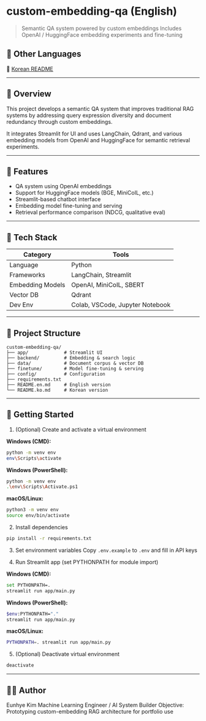 # custom-embedding-qa (English)

> Semantic QA system powered by custom embeddings
> Includes OpenAI / HuggingFace embedding experiments and fine-tuning

## 📘 Other Languages

📘 [Korean README](README.ko.md)

---

## 📌 Overview

This project develops a semantic QA system that improves traditional RAG systems by addressing query expression diversity and document redundancy through custom embeddings.

It integrates Streamlit for UI and uses LangChain, Qdrant, and various embedding models from OpenAI and HuggingFace for semantic retrieval experiments.

---

## 🤩 Features

* QA system using OpenAI embeddings
* Support for HuggingFace models (BGE, MiniCoIL, etc.)
* Streamlit-based chatbot interface
* Embedding model fine-tuning and serving
* Retrieval performance comparison (NDCG, qualitative eval)

---

## 💪 Tech Stack

| Category         | Tools                           |
| ---------------- | ------------------------------- |
| Language         | Python                          |
| Frameworks       | LangChain, Streamlit            |
| Embedding Models | OpenAI, MiniCoIL, SBERT         |
| Vector DB        | Qdrant                          |
| Dev Env          | Colab, VSCode, Jupyter Notebook |

---

## 📁 Project Structure

```
custom-embedding-qa/
├── app/             # Streamlit UI
├── backend/         # Embedding & search logic
├── data/            # Document corpus & vector DB
├── finetune/        # Model fine-tuning & serving
├── config/          # Configuration
├── requirements.txt
├── README.en.md     # English version
└── README.ko.md     # Korean version
```

---

## 🚀 Getting Started

1. (Optional) Create and activate a virtual environment

**Windows (CMD):**
```bash
python -m venv env
env\Scripts\activate
```
**Windows (PowerShell):**
```bash
python -m venv env
.\env\Scripts\Activate.ps1
```
**macOS/Linux:**
```bash
python3 -m venv env
source env/bin/activate
```

2. Install dependencies

```bash
pip install -r requirements.txt
```

3. Set environment variables
   Copy `.env.example` to `.env` and fill in API keys

4. Run Streamlit app (set PYTHONPATH for module import)

**Windows (CMD):**
```bash
set PYTHONPATH=.
streamlit run app/main.py
```
**Windows (PowerShell):**
```bash
$env:PYTHONPATH="."
streamlit run app/main.py
```
**macOS/Linux:**
```bash
PYTHONPATH=. streamlit run app/main.py
```

5. (Optional) Deactivate virtual environment
```bash
deactivate
```

---

## 👩‍💻 Author

Eunhye Kim
Machine Learning Engineer / AI System Builder
Objective: Prototyping custom-embedding RAG architecture for portfolio use



